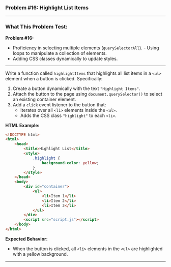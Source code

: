 ### **Problem #16: Highlight List Items**

---

### **What This Problem Test:**

**Problem #16:**

-   Proficiency in selecting multiple elements (`querySelectorAll`). - Using loops to manipulate a collection of elements.
-   Adding CSS classes dynamically to update styles.

---

Write a function called `highlightItems` that highlights all list items in a `<ul>` element when a button is clicked. Specifically:

1. Create a button dynamically with the text `"Highlight Items"`.
2. Attach the button to the page using `document.querySelector()` to select an existing container element.
3. Add a `click` event listener to the button that:
    - Iterates over all `<li>` elements inside the `<ul>`.
    - Adds the CSS class `"highlight"` to each `<li>`.

**HTML Example:**

```html
<!DOCTYPE html>
<html>
    <head>
        <title>Highlight List</title>
        <style>
            .highlight {
                background-color: yellow;
            }
        </style>
    </head>
    <body>
        <div id="container">
            <ul>
                <li>Item 1</li>
                <li>Item 2</li>
                <li>Item 3</li>
            </ul>
        </div>
        <script src="script.js"></script>
    </body>
</html>
```

**Expected Behavior:**

-   When the button is clicked, all `<li>` elements in the `<ul>` are highlighted with a yellow background.

---
